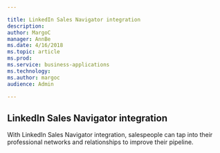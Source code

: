 ```yaml
---

title: LinkedIn Sales Navigator integration
description: 
author: MargoC
manager: AnnBe
ms.date: 4/16/2018
ms.topic: article
ms.prod: 
ms.service: business-applications
ms.technology: 
ms.author: margoc
audience: Admin

---
```

LinkedIn Sales Navigator integration
------------------------------------



With LinkedIn Sales Navigator integration, salespeople can tap into their
professional networks and relationships to improve their pipeline.

